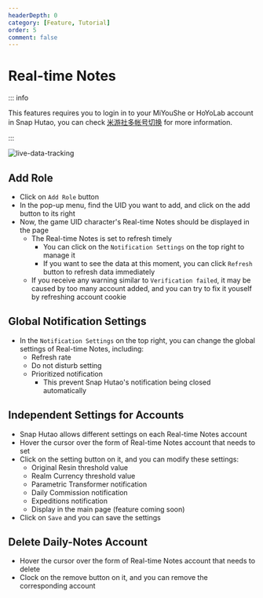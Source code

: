 ```yaml
---
headerDepth: 0
category: [Feature, Tutorial]
order: 5
comment: false
---
```


# Real-time Notes

::: info

This features requires you to login in to your MiYouShe or HoYoLab account in Snap Hutao,
you can check [米游社多帐号切换](mhy-account-switch.html) for more information.

:::

![live-data-tracking](https://img.alicdn.com/imgextra/i2/1797064093/O1CN01tiu6aD1g6duB3mtYQ_!!1797064093.png)

## Add Role

- Click on `Add Role` button
- In the pop-up menu, find the UID you want to add, and click on the add button to its right
- Now, the game UID character's Real-time Notes should be displayed in the page
  - The Real-time Notes is set to refresh timely
    - You can click on the `Notification Settings` on the top right to manage it
    - If you want to see the data at this moment, you can click `Refresh` button to refresh data immediately
  - If you receive any warning similar to `Verification failed`, it may be caused by too many account added, and you can try to fix it youself by refreshing account cookie

## Global Notification Settings

- In the `Notification Settings` on the top right, you can change the global settings of Real-time Notes, including:
  - Refresh rate
  - Do not disturb setting
  - Prioritized notification
    - This prevent Snap Hutao's notification being closed automatically

## Independent Settings for Accounts

- Snap Hutao allows different settings on each Real-time Notes account
- Hover the cursor over the form of Real-time Notes account that needs to set
- Click on the setting button on it, and you can modify these settings:
  - Original Resin threshold value
  - Realm Currency threshold value
  - Parametric Transformer notification
  - Daily Commission notification
  - Expeditions notification
  - Display in the main page (feature coming soon)
- Click on `Save` and you can save the settings

## Delete Daily-Notes Account

- Hover the cursor over the form of Real-time Notes account that needs to delete
- Clock on the remove button on it, and you can remove the corresponding account
